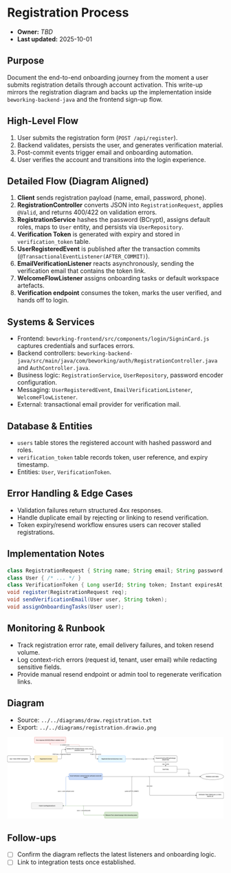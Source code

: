 # Registration Process
- **Owner:** _TBD_
- **Last updated:** 2025-10-01

## Purpose
Document the end-to-end onboarding journey from the moment a user submits registration details through account activation. This write-up mirrors the registration diagram and backs up the implementation inside `beworking-backend-java` and the frontend sign-up flow.

## High-Level Flow
1. User submits the registration form (`POST /api/register`).
2. Backend validates, persists the user, and generates verification material.
3. Post-commit events trigger email and onboarding automation.
4. User verifies the account and transitions into the login experience.

## Detailed Flow (Diagram Aligned)
1. **Client** sends registration payload (name, email, password, phone).
2. **RegistrationController** converts JSON into `RegistrationRequest`, applies `@Valid`, and returns 400/422 on validation errors.
3. **RegistrationService** hashes the password (BCrypt), assigns default roles, maps to `User` entity, and persists via `UserRepository`.
4. **Verification Token** is generated with expiry and stored in `verification_token` table.
5. **UserRegisteredEvent** is published after the transaction commits (`@TransactionalEventListener(AFTER_COMMIT)`).
6. **EmailVerificationListener** reacts asynchronously, sending the verification email that contains the token link.
7. **WelcomeFlowListener** assigns onboarding tasks or default workspace artefacts.
8. **Verification endpoint** consumes the token, marks the user verified, and hands off to login.

## Systems & Services
- Frontend: `beworking-frontend/src/components/login/SigninCard.js` captures credentials and surfaces errors.
- Backend controllers: `beworking-backend-java/src/main/java/com/beworking/auth/RegistrationController.java` and `AuthController.java`.
- Business logic: `RegistrationService`, `UserRepository`, password encoder configuration.
- Messaging: `UserRegisteredEvent`, `EmailVerificationListener`, `WelcomeFlowListener`.
- External: transactional email provider for verification mail.

## Database & Entities
- `users` table stores the registered account with hashed password and roles.
- `verification_token` table records token, user reference, and expiry timestamp.
- Entities: `User`, `VerificationToken`.

## Error Handling & Edge Cases
- Validation failures return structured 4xx responses.
- Handle duplicate email by rejecting or linking to resend verification.
- Token expiry/resend workflow ensures users can recover stalled registrations.

## Implementation Notes
```java
class RegistrationRequest { String name; String email; String password; String phone; }
class User { /* ... */ }
class VerificationToken { Long userId; String token; Instant expiresAt; }
void register(RegistrationRequest req);
void sendVerificationEmail(User user, String token);
void assignOnboardingTasks(User user);
```

## Monitoring & Runbook
- Track registration error rate, email delivery failures, and token resend volume.
- Log context-rich errors (request id, tenant, user email) while redacting sensitive fields.
- Provide manual resend endpoint or admin tool to regenerate verification links.

## Diagram
- Source: `../../diagrams/draw.registration.txt`
- Export: `../../diagrams/registration.drawio.png`

![Registration flow](../../diagrams/registration.drawio.png)

## Follow-ups
- [ ] Confirm the diagram reflects the latest listeners and onboarding logic.
- [ ] Link to integration tests once established.
